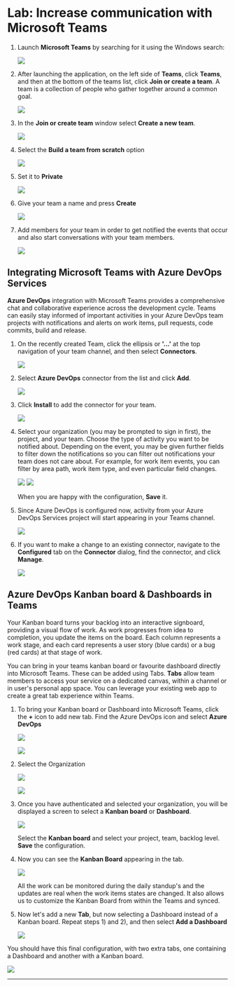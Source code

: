 <a name="Teams"></a>
# Lab: Increase communication with Microsoft Teams

1. Launch **Microsoft Teams** by searching for it using the Windows search:

   ![](img/LaunchMicrosoftTeams.png)

1. After launching the application, on the left side of **Teams**, click **Teams**, and then at the bottom of the teams list, click **Join or create a team**. A team is a collection of people who gather together around a common goal. 
    
    ![](img/create_team.png)

1. In the **Join or create team** window select **Create a new team**.
    
    ![](img/TeamsCreateNewTeam.png)

1. Select the **Build a team from scratch** option

    ![](img/TeamCreateFromScratch.png)

1. Set it to **Private**

    ![](img/TeamsPrivateTeam.png)

1. Give your team a name and press **Create**

    ![](img/TeamsCreateTeam.png)

1. Add members for your team in order to get notified the events that occur and also start conversations with your team members.

   ![](img/TeamsAddMembers.png)
 

## Integrating Microsoft Teams with Azure DevOps Services

**Azure DevOps** integration with Microsoft Teams provides a comprehensive chat and collaborative experience across the development cycle. Teams can easily stay informed of important activities in your Azure DevOps team projects with notifications and alerts on work items, pull requests, code commits, build and release.

1. On the recently created Team, click the ellipsis or **'...'** at the top navigation of your team channel, and then select **Connectors**.
   
    ![](img/TeamsConnector.png)

1. Select **Azure DevOps** connector from the list and click **Add**.

   ![](img/TeamsAzDevOpsConnector.png)

1. Click **Install** to add the connector for your team.
   
    ![](img/TeamAzDevOpsConnectorInstall.png)

1. Select your organization (you may be prompted to sign in first), the project, and your team. Choose the type of activity you want to be notified about. Depending on the event, you may be given further fields to filter down the notifications so you can filter out notifications your team does not care about. For example, for work item events, you can filter by area path, work item type, and even particular field changes.

    ![](img/TeamAzDevOpsConfigOrg.png)
    ![](img/TeamAzDevOpsConfigEventType.png)

   When you are happy with the configuration, **Save** it.

1. Since Azure DevOps is configured now, activity from your Azure DevOps Services project will start appearing in your Teams channel.
   
   ![](img/TeamsAzDevOpsConfigFinish.png)

1. If you want to make a change to an existing connector, navigate to the **Configured** tab on the **Connector** dialog, find the connector, and click **Manage**. 

   ![](img/TeamsConfigure.png)

## Azure DevOps Kanban board & Dashboards in Teams 

Your Kanban board turns your backlog into an interactive signboard, providing a visual flow of work. As work progresses from idea to completion, you update the items on the board. Each column represents a work stage, and each card represents a user story (blue cards) or a bug (red cards) at that stage of work.

You can bring in your teams kanban board or favourite dashboard directly into Microsoft Teams.
These can be added using Tabs. **Tabs** allow team members to access your service on a dedicated canvas, within a channel or in user's personal app space. You can leverage your existing web app to create a great tab experience within Teams.

1. To bring your Kanban board or Dashboard into Microsoft Teams, click the **+** icon to add new tab. Find the Azure DevOps icon and select **Azure DevOps**

   ![](img/TeamsAddTab.png)

   ![](img/azuredevops_tab.png)

 
1. Select the Organization

   ![](img/kanban_selectorg.png)

   ![](img/kanban_selectorg2.png)

1. Once you have authenticated and selected your organization, you will be displayed a screen to select a **Kanban board** or **Dashboard**. 

   ![](img/select_kanbanboard.png)

   Select the **Kanban board** and select your project, team, backlog level. **Save** the configuration.

1. Now you can see the **Kanban Board** appearing in the tab.

   ![](img/kanbanboard_teams.png)

    All the work can be monitored during the daily standup's and the updates are real when the work items states are changed. It also allows us to customize the Kanban Board from within the Teams and synced.

1. Now let's add a new **Tab**, but now selecting a Dashboard instead of a Kanban board.
    Repeat steps 1) and 2), and then select **Add a Dashboard**

   ![](img/TeamsDashboard.png)

You should have this final configuration, with two extra tabs, one containing a Dashboard and another with a Kanban board.

   ![](img/TeamsFinalconfig.png)

*****************
